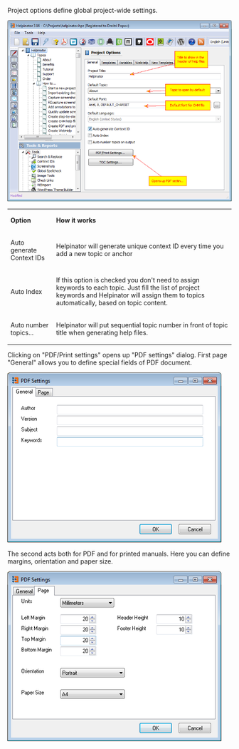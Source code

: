 Project options define global project-wide settings.




![](images/projectoptions.png "")





<table>
<tr><td><p>
<b>Option</b>
</p></td><td><p>
<b>How it works</b>
</p></td></tr><tr><td><p>
Auto generate Context IDs
</p></td><td><p>
Helpinator will generate unique context ID every time you add a new topic or anchor
</p></td></tr><tr><td><p>
Auto Index
</p></td><td><p>
If this option is checked you don't need to assign keywords to each topic. Just fill the list of project keywords and Helpinator will assign them to topics automatically, based on topic content.
</p></td></tr><tr><td><p>
Auto number topics...
</p></td><td><p>
Helpinator will put sequential topic number in front of topic title when generating help files.
</p></td></tr></table>




Clicking on "PDF/Print settings" opens up "PDF settings" dialog. First page "General" allows you to define special fields of PDF document.




![](images/projectoptions1.png "")




The second acts both for PDF and for printed manuals. Here you can define margins, orientation and paper size.




![](images/projectoptions2.png "")
